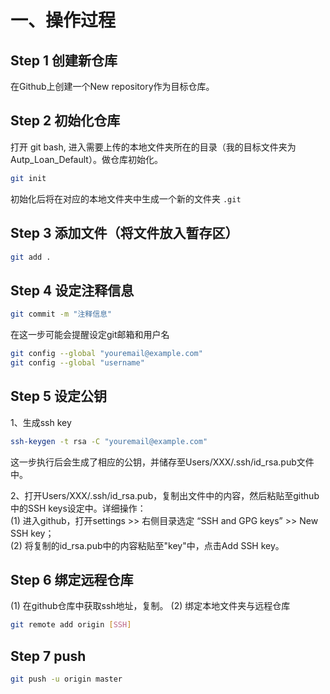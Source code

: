 # 一、操作过程

## Step 1 创建新仓库

在Github上创建一个New repository作为目标仓库。
## Step 2 初始化仓库

打开 git bash, 进入需要上传的本地文件夹所在的目录（我的目标文件夹为Autp_Loan_Default）。做仓库初始化。

```bash
git init
```

初始化后将在对应的本地文件夹中生成一个新的文件夹 `.git`
## Step 3 添加文件（将文件放入暂存区）

```bash
git add .
```

## Step 4 设定注释信息

```bash
git commit -m "注释信息"
```

在这一步可能会提醒设定git邮箱和用户名

```bash
git config --global "youremail@example.com"
git config --global "username"
```

## Step 5 设定公钥

1、生成ssh key

```bash
ssh-keygen -t rsa -C "youremail@example.com"
```

这一步执行后会生成了相应的公钥，并储存至Users/XXX/.ssh/id_rsa.pub文件中。

2、打开Users/XXX/.ssh/id_rsa.pub，复制出文件中的内容，然后粘贴至github中的SSH keys设定中。详细操作：  
(1) 进入github，打开settings >> 右侧目录选定 “SSH and GPG keys” >> New SSH key；  
(2) 将复制的id_rsa.pub中的内容粘贴至"key"中，点击Add SSH key。

## Step 6 绑定远程仓库

(1) 在github仓库中获取ssh地址，复制。
(2) 绑定本地文件夹与远程仓库

```bash
git remote add origin [SSH]
```
## Step 7 push

```bash
git push -u origin master
```